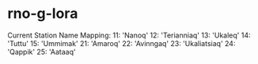# rno-g-lora

Current Station Name Mapping:
11: 'Nanoq'
12: 'Terianniaq'
13: 'Ukaleq'
14: 'Tuttu'
15: 'Ummimak'
21: 'Amaroq'
22: 'Avinngaq'
23: 'Ukaliatsiaq'
24: 'Qappik'
25: 'Aataaq'
